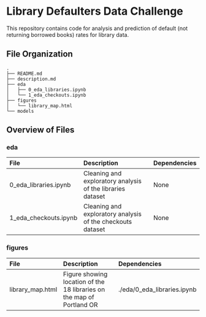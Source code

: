 # Library Defaulters Data Challenge

This repository contains code for analysis and prediction of default (not returning borrowed books) rates for library data. 

## File Organization

```
.
├── README.md
├── description.md
├── eda
│   ├── 0_eda_libraries.ipynb
│   └── 1_eda_checkouts.ipynb
├── figures
│   └── library_map.html
└── models

```


## Overview of Files

### eda 
| File                               | Description                                                      | Dependencies             |
| :----------------------------  | :----------------------------------------------------------- | :---------------------------- |
0_eda_libraries.ipynb  | Cleaning and exploratory analysis of the libraries dataset | None |
1_eda_checkouts.ipynb | Cleaning and exploratory analysis of the checkouts dataset | None | 

### figures
| File                               | Description                                                      | Dependencies             |
| :----------------------------  | :----------------------------------------------------------- | :---------------------------- |
library_map.html  | Figure showing location of the 18 libraries on the map of Portland OR | ./eda/0_eda_libraries.ipynb |